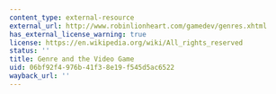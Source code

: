 ```yaml
---
content_type: external-resource
external_url: http://www.robinlionheart.com/gamedev/genres.xhtml
has_external_license_warning: true
license: https://en.wikipedia.org/wiki/All_rights_reserved
status: ''
title: Genre and the Video Game
uid: 06bf92f4-976b-41f3-8e19-f545d5ac6522
wayback_url: ''
---
```

